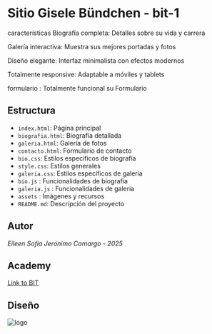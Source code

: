 # Sitio Gisele Bündchen - bit-1

características
Biografía completa: Detalles sobre su vida y carrera

Galería interactiva: Muestra sus mejores portadas y fotos

Diseño elegante: Interfaz minimalista con efectos modernos

Totalmente responsive: Adaptable a móviles y tablets

formulario : Totalmente funcional su Formulario

## Estructura

- `index.html`: Página principal  
- `biografia.html`: Biografía detallada
- `galeria.html`: Galería de fotos
- `contacto.html`: Formulario de contacto 
- `bio.css`: Estilos específicos de biografía   
- `style.css`: Estilos generales 
- `galeria.css`: Estilos específicos de galería
- `bio.js` : Funcionalidades de biografía
- `galeria.js` : Funcionalidades de galería
- `assets` : Imágenes y recursos
- `README.md`: Descripción del proyecto 

## Autor

_Eileen Sofía Jerónimo Camargo - 2025_

## Academy

[Link to BIT](https://bit.institute)


## Diseño
![logo](imagefigma.png)
